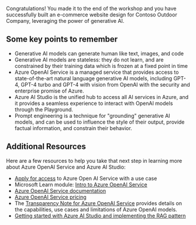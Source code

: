 Congratulations! You made it to the end of the workshop and you have successfully built an e-commerce website design for Contoso Outdoor Company, leveraging the power of generative AI.

## Some key points to remember
 - Generative AI models can generate human like text, images, and code
 - Generative AI models are stateless: they do not learn, and are constrained by their training data which is frozen at a fixed point in time
- Azure OpenAI Service is a managed service that provides access to state-of-the-art natural language generative AI models, including GPT-4, GPT-4 turbo and GPT-4 with vision from OpenAI with the security and enterprise promise of Azure.
- Azure AI Studio is the unified hub to access all AI services in Azure, and it provides a seamless experience to interact with OpenAI models through the Playground.
- Prompt engineering is a technique for "grounding" generative AI models, and can be used to influence the style of their output, provide factual information, and constrain their behavior.

## Additional Resources

Here are a few resources to help you take that next step in learning more about Azure OpenAI Service and Azure AI Studio:

- [Apply for access](https://aka.ms/oaiapply/?WT.mc_id=aiml-132569-cacaste) to Azure Open AI Service with a use case
- Microsoft Learn module: [Intro to Azure OpenAI Service](https://learn.microsoft.com/en-us/training/modules/explore-azure-openai/?WT.mc_id=aiml-132569-cacaste)
- [Azure OpenAI Service documentation](https://learn.microsoft.com/en-us/azure/cognitive-services/openai/?WT.mc_id=aiml-132569-cacaste)
- [Azure OpenAI Service pricing](https://azure.microsoft.com/en-us/products/cognitive-services/openai-service/#pricing/?WT.mc_id=aiml-132569-cacaste)
- The [Transparency Note for Azure OpenAI Service](https://learn.microsoft.com/en-us/legal/cognitive-services/openai/transparency-note/?WT.mc_id=aiml-132569-cacaste) provides details on the capabilities, use cases and limitations of Azure OpenAI models. 
- [Getting started with Azure AI Studio and implementing the RAG pattern](https://learn.microsoft.com/training/paths/create-custom-copilots-ai-studio//?WT.mc_id=aiml-132569-cacaste)

